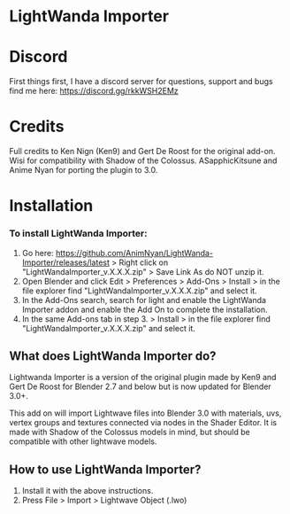 # LightWanda Importer

# Discord
First things first, I have a discord server for questions, support and bugs find me here: https://discord.gg/rkkWSH2EMz

# Credits
Full credits to Ken Nign (Ken9) and Gert De Roost for the original add-on. 
Wisi for compatibility with Shadow of the Colossus. 
ASapphicKitsune and Anime Nyan for porting the plugin to 3.0.

# Installation
### To install LightWanda Importer:
1. Go here: https://github.com/AnimNyan/LightWanda-Importer/releases/latest > Right click on "LightWandaImporter_v.X.X.X.zip" > Save Link As do NOT unzip it.
2. Open Blender and click Edit > Preferences > Add-Ons > Install > in the file explorer find "LightWandaImporter_v.X.X.X.zip" and select it.
3. In the Add-Ons search, search for light and enable the LightWanda Importer addon and enable the Add On to complete the installation.
4. In the same Add-ons tab in step 3. > Install > in the file explorer find "LightWandaImporter_v.X.X.X.zip" and select it.

## What does LightWanda Importer do?
Lightwanda Importer is a version of the original plugin made by Ken9 and Gert De Roost for Blender 2.7 and below but is now updated for Blender 3.0+.

This add on will import Lightwave files into Blender 3.0 with materials, uvs, vertex groups and textures connected via nodes in the Shader Editor. It is made with Shadow of the Colossus models in mind, but should be compatible with other lightwave models.

## How to use LightWanda Importer?
1. Install it with the above instructions.
2. Press File > Import > Lightwave Object (.lwo)